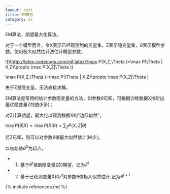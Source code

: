 ```yaml
---
layout: post
title: EM算法
category: ml
---
```


EM算法，期望最大化算法。

对于一个模型而言，令X表示已经观测到的变量集，Z表示隐变量集，$\theta$表示模型参数。使用极大似然估计法估计模型参数，

![](http://latex.codecogs.com/gif.latex?\max P(X,Z,\Theta )=\max P(\Theta | X,Z)\propto \max P(X,Z|\Theta ))

\max P(X,Z,\Theta )=\max P(\Theta | X,Z)\propto \max P(X,Z|\Theta )

由于Z是隐变量，无法直接求解。

EM算法是常用的估计参数隐变量的方法，如参数$\theta$已知，可根据训练数据X推断出最优隐变量Z的值(E步)；

对Z计算期望，最大化以观测数据X的"边际似然"，

$\max P(\theta | X) \propto \max P(X | \theta)=\sum _{Z} P(X,Z | \theta)$

若Z已知，则可以对参数$\theta$做最大似然估计(M步)。

以初始值$\theta^{0}$为起点，

+ 1. 基于$\theta^{t}$推断隐变量Z的期望，记为$Z^{t}$
+ 2. 基于已观测变量X和$Z^{t}$对参数$\theta$做极大似然估计,记为$\theta^{t+1}$




{% include references.md %}
